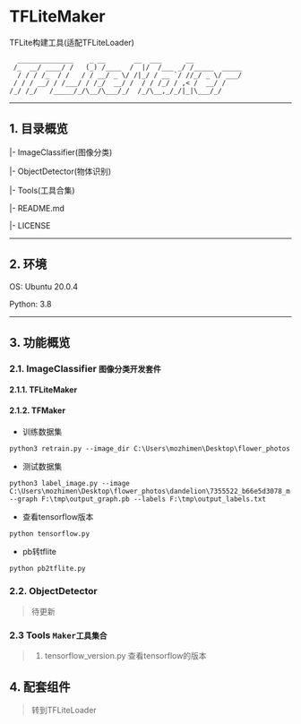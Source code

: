 # TFLiteMaker

TFLite构建工具(适配TFLiteLoader)

```
  ______________    _ __       __  ___      __            
 /_  __/ ____/ /   (_) /____  /  |/  /___ _/ /_____  _____
  / / / /_  / /   / / __/ _ \/ /|_/ / __ `/ //_/ _ \/ ___/
 / / / __/ / /___/ / /_/  __/ /  / / /_/ / ,< /  __/ /    
/_/ /_/   /_____/_/\__/\___/_/  /_/\__,_/_/|_|\___/_/    
```
***
## 1. 目录概览

|- ImageClassifier(图像分类)

|- ObjectDetector(物体识别)

|- Tools(工具合集)

|- README.md

|- LICENSE

***

## 2. 环境

OS: Ubuntu 20.0.4

Python: 3.8

***

## 3. 功能概览

### 2.1. ImageClassifier `图像分类开发套件`

#### 2.1.1. TFLiteMaker 

#### 2.1.2. TFMaker

- 训练数据集

```
python3 retrain.py --image_dir C:\Users\mozhimen\Desktop\flower_photos
```

- 测试数据集

```
python3 label_image.py --image C:\Users\mozhimen\Desktop\flower_photos\dandelion\7355522_b66e5d3078_m.jpg --graph F:\tmp\output_graph.pb --labels F:\tmp\output_labels.txt
```

- 查看tensorflow版本

```
python tensorflow.py
```

- pb转tflite

```
python pb2tflite.py
```

### 2.2. ObjectDetector

> 待更新

### 2.3 Tools `Maker工具集合`

> 1. tensorflow_version.py 查看tensorflow的版本

## 4. 配套组件 

>  转到TFLiteLoader

